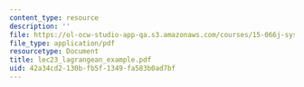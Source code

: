 ```yaml
---
content_type: resource
description: ''
file: https://ol-ocw-studio-app-qa.s3.amazonaws.com/courses/15-066j-system-optimization-and-analysis-for-manufacturing-summer-2003/42a34cd2130bfb5f1349fa583b0ad7bf_lec23_lagrangean_example.pdf
file_type: application/pdf
resourcetype: Document
title: lec23_lagrangean_example.pdf
uid: 42a34cd2-130b-fb5f-1349-fa583b0ad7bf
---
```


